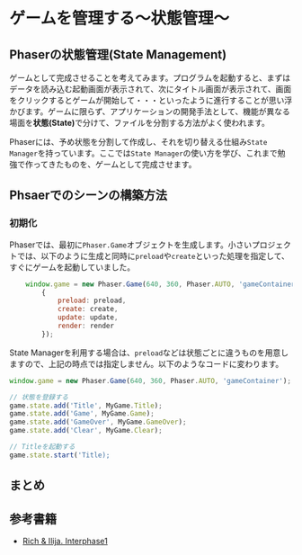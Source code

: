 # ゲームを管理する～状態管理～

## Phaserの状態管理(State Management)
ゲームとして完成させることを考えてみます。プログラムを起動すると、まずはデータを読み込む起動画面が表示されて、次にタイトル画面が表示されて、画面をクリックするとゲームが開始して・・・といったように進行することが思い浮かびます。ゲームに限らず、アプリケーションの開発手法として、機能が異なる場面を<b>状態(State)</b>で分けて、ファイルを分割する方法がよく使われます。

Phaserには、予め状態を分割して作成し、それを切り替える仕組み`State Manager`を持っています。ここでは`State Manager`の使い方を学び、これまで勉強で作ってきたものを、ゲームとして完成させます。

## Phsaerでのシーンの構築方法
### 初期化
Phaserでは、最初に`Phaser.Game`オブジェクトを生成します。小さいプロジェクトでは、以下のように生成と同時に`preload`や`create`といった処理を指定して、すぐにゲームを起動していました。

```javascript
	window.game = new Phaser.Game(640, 360, Phaser.AUTO, 'gameContainer',
		{
			preload: preload,
			create: create,
			update: update,
			render: render
		});
```

State Managerを利用する場合は、`preload`などは状態ごとに違うものを用意しますので、上記の時点では指定しません。以下のようなコードに変わります。

```javascript
window.game = new Phaser.Game(640, 360, Phaser.AUTO, 'gameContainer');

// 状態を登録する
game.state.add('Title', MyGame.Title);
game.state.add('Game', MyGame.Game);
game.state.add('GameOver', MyGame.GameOver);
game.state.add('Clear', MyGame.Clear);

// Titleを起動する
game.state.start('Title);
```




## まとめ

## 参考書籍
- [Rich & Ilija. Interphase1](https://phaser.io/interphase/1)



